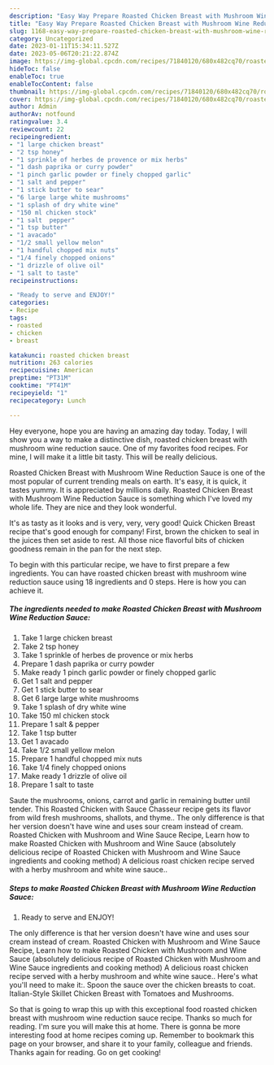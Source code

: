 ```yaml
---
description: "Easy Way Prepare Roasted Chicken Breast with Mushroom Wine Reduction Sauce yang Delicious"
title: "Easy Way Prepare Roasted Chicken Breast with Mushroom Wine Reduction Sauce yang Delicious"
slug: 1168-easy-way-prepare-roasted-chicken-breast-with-mushroom-wine-reduction-sauce-yang-delicious
category: Uncategorized
date: 2023-01-11T15:34:11.527Z
date: 2023-05-06T20:21:22.874Z
image: https://img-global.cpcdn.com/recipes/71840120/680x482cq70/roasted-chicken-breast-with-mushroom-wine-reduction-sauce-recipe-main-photo.jpg
hideToc: false
enableToc: true
enableTocContent: false
thumbnail: https://img-global.cpcdn.com/recipes/71840120/680x482cq70/roasted-chicken-breast-with-mushroom-wine-reduction-sauce-recipe-main-photo.jpg
cover: https://img-global.cpcdn.com/recipes/71840120/680x482cq70/roasted-chicken-breast-with-mushroom-wine-reduction-sauce-recipe-main-photo.jpg
author: Admin
authorAv: notfound
ratingvalue: 3.4
reviewcount: 22
recipeingredient:
- "1 large chicken breast"
- "2 tsp honey"
- "1 sprinkle of herbes de provence or mix herbs"
- "1 dash paprika or curry powder"
- "1 pinch garlic powder or finely chopped garlic"
- "1 salt and pepper"
- "1 stick butter to sear"
- "6 large large white mushrooms"
- "1 splash of dry white wine"
- "150 ml chicken stock"
- "1 salt  pepper"
- "1 tsp butter"
- "1 avacado"
- "1/2 small yellow melon"
- "1 handful chopped mix nuts"
- "1/4 finely chopped onions"
- "1 drizzle of olive oil"
- "1 salt to taste"
recipeinstructions:

- "Ready to serve and ENJOY!"
categories:
- Recipe
tags:
- roasted
- chicken
- breast

katakunci: roasted chicken breast 
nutrition: 263 calories
recipecuisine: American
preptime: "PT31M"
cooktime: "PT41M"
recipeyield: "1"
recipecategory: Lunch

---
```



Hey everyone, hope you are having an amazing day today. Today, I will show you a way to make a distinctive dish, roasted chicken breast with mushroom wine reduction sauce. One of my favorites food recipes. For mine, I will make it a little bit tasty. This will be really delicious.

Roasted Chicken Breast with Mushroom Wine Reduction Sauce is one of the most popular of current trending meals on earth. It's easy, it is quick, it tastes yummy. It is appreciated by millions daily. Roasted Chicken Breast with Mushroom Wine Reduction Sauce is something which I've loved my whole life. They are nice and they look wonderful.

It&#39;s as tasty as it looks and is very, very, very good! Quick Chicken Breast recipe that&#39;s good enough for company! First, brown the chicken to seal in the juices then set aside to rest. All those nice flavorful bits of chicken goodness remain in the pan for the next step.


To begin with this particular recipe, we have to first prepare a few ingredients. You can have roasted chicken breast with mushroom wine reduction sauce using 18 ingredients and 0 steps. Here is how you can achieve it.

<!--inarticleads1-->

##### The ingredients needed to make Roasted Chicken Breast with Mushroom Wine Reduction Sauce:

1. Take 1 large chicken breast
1. Take 2 tsp honey
1. Take 1 sprinkle of herbes de provence or mix herbs
1. Prepare 1 dash paprika or curry powder
1. Make ready 1 pinch garlic powder or finely chopped garlic
1. Get 1 salt and pepper
1. Get 1 stick butter to sear
1. Get 6 large large white mushrooms
1. Take 1 splash of dry white wine
1. Take 150 ml chicken stock
1. Prepare 1 salt &amp; pepper
1. Take 1 tsp butter
1. Get 1 avacado
1. Take 1/2 small yellow melon
1. Prepare 1 handful chopped mix nuts
1. Take 1/4 finely chopped onions
1. Make ready 1 drizzle of olive oil
1. Prepare 1 salt to taste


Saute the mushrooms, onions, carrot and garlic in remaining butter until tender. This Roasted Chicken with Sauce Chasseur recipe gets its flavor from wild fresh mushrooms, shallots, and thyme.. The only difference is that her version doesn&#39;t have wine and uses sour cream instead of cream. Roasted Chicken with Mushroom and Wine Sauce Recipe, Learn how to make Roasted Chicken with Mushroom and Wine Sauce (absolutely delicious recipe of Roasted Chicken with Mushroom and Wine Sauce ingredients and cooking method) A delicious roast chicken recipe served with a herby mushroom and white wine sauce.. 

<!--inarticleads2-->

##### Steps to make Roasted Chicken Breast with Mushroom Wine Reduction Sauce:


1. Ready to serve and ENJOY!

The only difference is that her version doesn&#39;t have wine and uses sour cream instead of cream. Roasted Chicken with Mushroom and Wine Sauce Recipe, Learn how to make Roasted Chicken with Mushroom and Wine Sauce (absolutely delicious recipe of Roasted Chicken with Mushroom and Wine Sauce ingredients and cooking method) A delicious roast chicken recipe served with a herby mushroom and white wine sauce.. Here&#39;s what you&#39;ll need to make it:. Spoon the sauce over the chicken breasts to coat. Italian-Style Skillet Chicken Breast with Tomatoes and Mushrooms. 

So that is going to wrap this up with this exceptional food roasted chicken breast with mushroom wine reduction sauce recipe. Thanks so much for reading. I'm sure you will make this at home. There is gonna be more interesting food at home recipes coming up. Remember to bookmark this page on your browser, and share it to your family, colleague and friends. Thanks again for reading. Go on get cooking!
